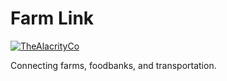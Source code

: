 # Farm Link

[![TheAlacrityCo](https://circleci.com/gh/thealacrityco/farm-link.svg?style=shield)](https://app.circleci.com/pipelines/github/TheAlacrityCo/farm_link?branch=master)

Connecting farms, foodbanks, and transportation.
